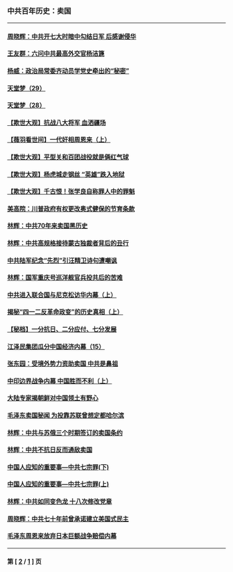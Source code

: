 ### 中共百年历史：卖国
---
#### [周晓辉：中共开七大时暗中勾结日军 后感谢侵华](../../pages/nf1176117/n12921960.md?06080430) 
#### [王友群：六问中共最高外交官杨洁篪](../../pages/nf1176117/n12836495.md?06080430) 
#### [杨威：政治局常委齐动员学党史牵出的“秘密”](../../pages/nf1176117/n12764642.md?06080430) 
#### [天堂梦（29）](../../pages/nf1176117/n12408465.md?06080430) 
#### [天堂梦（28）](../../pages/nf1176117/n12408309.md?06080430) 
#### [【欺世大观】抗战八大将军 血洒疆场](../../pages/nf1176117/n12357044.md?06080430) 
#### [【薇羽看世间】一代奸相周恩来（上）](../../pages/nf1176117/n12401109.md?06080430) 
#### [【欺世大观】平型关和百团战役就是俩红气球](../../pages/nf1176117/n12359157.md?06080430) 
#### [【欺世大观】杨虎城走钢丝 “英雄”跌入地狱](../../pages/nf1176117/n12358840.md?06080430) 
#### [【欺世大观】千古恨！张学良自称罪人中的罪魁](../../pages/nf1176117/n12358629.md?06080430) 
#### [美高院：川普政府有权更改奥式健保的节育条款](../../pages/nf1176117/n12242171.md?06080430) 
#### [林辉：中共70年来卖国黑历史](../../pages/nf1176117/n11552181.md?06080430) 
#### [林辉：中共高规格接待蒙古独裁者背后的丑行](../../pages/nf1176117/n11225005.md?06080430) 
#### [中共陆军纪念“先烈”引汪精卫诗句遭嘲讽](../../pages/nf1176117/n11153345.md?06080430) 
#### [林辉：国军重庆号巡洋舰官兵投共后的苦难](../../pages/nf1176117/n10997801.md?06080430) 
#### [中共进入联合国与尼克松访华内幕（上）](../../pages/nf1176117/n10138788.md?06080430) 
#### [揭秘“四一二反革命政变”的历史真相（上）](../../pages/nf1176117/n9996650.md?06080430) 
#### [【秘档】一分抗日、二分应付、七分发展](../../pages/nf1176117/n9331484.md?06080430) 
#### [江泽民集团瓜分中国经济内幕（15）](../../pages/nf1176117/n9268584.md?06080430) 
#### [张东园：受境外势力资助卖国 中共是鼻祖](../../pages/nf1176117/n9272480.md?06080430) 
#### [中印边界战争内幕 中国胜而不利（上）](../../pages/nf1176117/n9252458.md?06080430) 
#### [大陆专家揭朝鲜对中国领土有野心](../../pages/nf1176117/n9074056.md?06080430) 
#### [毛泽东卖国秘闻 为投靠苏联曾想定都哈尔滨](../../pages/nf1176117/n9058631.md?06080430) 
#### [林辉：中共与苏俄三个时期签订的卖国条约](../../pages/nf1176117/n9036062.md?06080430) 
#### [林辉：中共不抗日反而通敌卖国](../../pages/nf1176117/n8840492.md?06080430) 
#### [中国人应知的重要事—中共七宗罪(下)](../../pages/nf1176117/n8823799.md?06080430) 
#### [中国人应知的重要事—中共七宗罪(上)](../../pages/nf1176117/n8819770.md?06080430) 
#### [林辉：中共如同变色龙 十八次修改党章](../../pages/nf1176117/n8811129.md?06080430) 
#### [周晓辉：中共七十年前曾承诺建立美国式民主](../../pages/nf1176117/n8809061.md?06080430) 
#### [毛泽东周恩来放弃日本巨额战争赔偿内幕](../../pages/nf1176117/n8697753.md?06080430) 

---
#### 第 [ [2](./2.md?06080430) / [1](./1.md?06080430) ] 页
